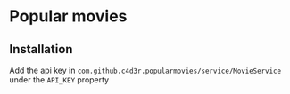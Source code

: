 # Popular movies
## Installation

Add the api key in `com.github.c4d3r.popularmovies/service/MovieService` under the `API_KEY` property